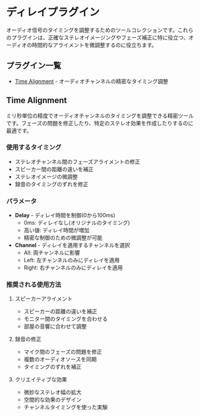 # ディレイプラグイン

オーディオ信号のタイミングを調整するためのツールコレクションです。これらのプラグインは、正確なステレオイメージングやフェーズ補正に特に役立つ、オーディオの時間的なアライメントを微調整するのに役立ちます。

## プラグイン一覧

- [Time Alignment](#time-alignment) - オーディオチャンネルの精密なタイミング調整

## Time Alignment

ミリ秒単位の精度でオーディオチャンネルのタイミングを調整できる精密ツールです。フェーズの問題を修正したり、特定のステレオ効果を作成したりするのに最適です。

### 使用するタイミング
- ステレオチャンネル間のフェーズアライメントの修正
- スピーカー間の距離の違いを補正
- ステレオイメージの微調整
- 録音のタイミングのずれを修正

### パラメータ
- **Delay** - ディレイ時間を制御(0から100ms)
  - 0ms: ディレイなし(オリジナルのタイミング)
  - 高い値: ディレイ時間が増加
  - 精密な制御のための微調整が可能
- **Channel** - ディレイを適用するチャンネルを選択
  - All: 両チャンネルに影響
  - Left: 左チャンネルのみにディレイを適用
  - Right: 右チャンネルのみにディレイを適用

### 推奨される使用方法

1. スピーカーアライメント
   - スピーカーの距離の違いを補正
   - モニター間のタイミングを合わせる
   - 部屋の音響に合わせて調整

2. 録音の修正
   - マイク間のフェーズの問題を修正
   - 複数のオーディオソースを同期
   - タイミングのずれを補正

3. クリエイティブな効果
   - 微妙なステレオ幅の拡大
   - 空間的な効果のデザイン
   - チャンネルタイミングを使った実験
